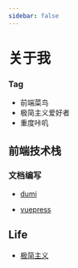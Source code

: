```yaml
---
sidebar: false
---
```


# 关于我

### Tag

- 前端菜鸟
- 极简主义爱好者
- 重度咔叽

## 前端技术栈

### 文档编写

- [dumi](https://d.umijs.org/)

- [vuepress](https://vuepress.vuejs.org/)



## Life

- [极简主义](https://minimalist.weisuoke.com/)

